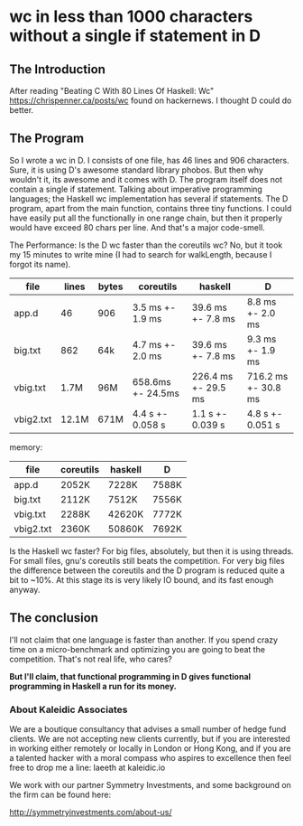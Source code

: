 # wc in less than 1000 characters without a single if statement in D

## The Introduction
After reading "Beating C With 80 Lines Of Haskell: Wc"
https://chrispenner.ca/posts/wc found on hackernews.
I thought D could do better.

## The Program
So I wrote a wc in D.
I consists of one file, has 46 lines and 906 characters.
Sure, it is using D's awesome standard library phobos.
But then why wouldn't it, its awesome and it comes with D.
The program itself does not contain a single if statement.
Talking about imperative programming languages;
the Haskell wc implementation has several if statements.
The D program, apart from the main function, contains three tiny functions.
I could have easily put all the functionally in one range chain,
but then it properly would have exceed 80 chars per line.
And that's a major code-smell.

The Performance:
Is the D wc faster than the coreutils wc?
No, but it took my 15 minutes to write mine (I had to search for walkLength,
because I forgot its name).

file      | lines | bytes | coreutils         | haskell             | D                   |
----------|-------|-------|-------------------|---------------------|---------------------|
app.d     | 46    | 906   | 3.5 ms +- 1.9 ms  | 39.6 ms +- 7.8 ms   | 8.8 ms +- 2.0 ms    |
big.txt   | 862   | 64k   | 4.7 ms +- 2.0 ms  | 39.6 ms +- 7.8 ms   | 9.3 ms +- 1.9 ms    |
vbig.txt  | 1.7M  | 96M   | 658.6ms +- 24.5ms | 226.4 ms +- 29.5 ms | 716.2 ms +- 30.8 ms |
vbig2.txt | 12.1M | 671M  | 4.4 s +- 0.058 s  | 1.1 s +- 0.039 s    | 4.8 s +- 0.051 s    |

memory:

file      | coreutils | haskell | D     |
----------|-----------|---------|-------|
app.d     | 2052K     | 7228K   | 7588K |
big.txt   | 2112K     | 7512K   | 7556K |
vbig.txt  | 2288K     | 42620K  | 7772K |
vbig2.txt | 2360K     | 50860K  | 7692K |

Is the Haskell wc faster?
For big files, absolutely, but then it is using threads.
For small files, gnu's coreutils still beats the competition.
For very big files the difference between the coreutils and the D program is
reduced quite a bit to ~10%.
At this stage its is very likely IO bound, and its fast enough anyway.

## The conclusion
I'll not claim that one language is faster than another.
If you spend crazy time on a micro-benchmark and optimizing you are going to
beat the competition.
That's not real life, who cares?

__But I'll claim, that functional programming in D gives functional programming
in Haskell a run for its money.__


### About Kaleidic Associates
We are a boutique consultancy that advises a small number of hedge fund clients.
We are not accepting new clients currently, but if you are interested in working
either remotely or locally in London or Hong Kong, and if you are a talented
hacker with a moral compass who aspires to excellence then feel free to drop me
a line: laeeth at kaleidic.io

We work with our partner Symmetry Investments, and some background on the firm
can be found here:

http://symmetryinvestments.com/about-us/
